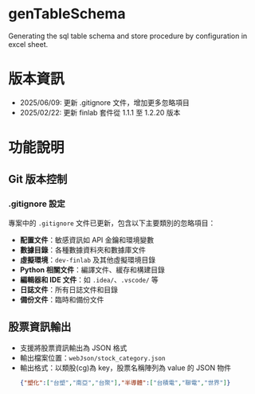 # genTableSchema
Generating the sql table schema and store procedure by configuration in excel sheet.

# 版本資訊
- 2025/06/09: 更新 .gitignore 文件，增加更多忽略項目
- 2025/02/22: 更新 finlab 套件從 1.1.1 至 1.2.20 版本

# 功能說明

## Git 版本控制

### .gitignore 設定
專案中的 `.gitignore` 文件已更新，包含以下主要類別的忽略項目：

- **配置文件**：敏感資訊如 API 金鑰和環境變數
- **數據目錄**：各種數據資料夾和數據庫文件
- **虛擬環境**：`dev-finlab` 及其他虛擬環境目錄
- **Python 相關文件**：編譯文件、緩存和構建目錄
- **編輯器和 IDE 文件**：如 `.idea/`、`.vscode/` 等
- **日誌文件**：所有日誌文件和目錄
- **備份文件**：臨時和備份文件

## 股票資訊輸出
- 支援將股票資訊輸出為 JSON 格式
- 輸出檔案位置：`webJson/stock_category.json`
- 輸出格式：以類股(cg)為 key，股票名稱陣列為 value 的 JSON 物件
  ```json
  {"塑化":["台塑","南亞","台聚"],"半導體":["台積電","聯電","世界"]}
  ```
